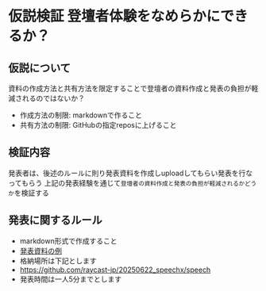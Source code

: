 # 仮説検証 登壇者体験をなめらかにできるか？

## 仮説について
資料の作成方法と共有方法を限定することで登壇者の資料作成と発表の負担が軽減されるのではないか？

- 作成方法の制限: markdownで作ること
- 共有方法の制限: GitHubの指定reposに上げること

## 検証内容
発表者は、後述のルールに則り発表資料を作成しuploadしてもらい発表を行なってもらう
上記の発表経験を通じて`登壇者の資料作成と発表の負担が軽減されるかどうか`を検証する

## 発表に関するルール

- markdown形式で作成すること
 - [発表資料の例](speech/chiikawa.md)
- 格納場所は下記とします
 - https://github.com/raycast-jp/20250622_speechx/speech
- 発表時間は一人5分までとします
